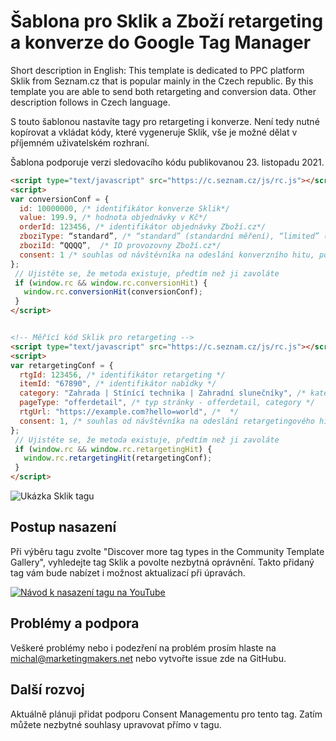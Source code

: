 # Šablona pro Sklik a Zboží retargeting a konverze do Google Tag Manager

Short description in English: This template is dedicated to PPC platform Sklik from Seznam.cz that is popular mainly in the Czech republic. By this template you are able to send both retargeting and conversion data. Other description follows in Czech language.

S touto šablonou nastavíte tagy pro retargeting i konverze. Není tedy nutné kopírovat a vkládat kódy, které vygeneruje Sklik, vše je možné dělat v příjemném uživatelském rozhraní.  

Šablona podporuje verzi sledovacího kódu publikovanou 23. listopadu 2021. 

``` HTML
<script type="text/javascript" src="https://c.seznam.cz/js/rc.js"></script>
<script>
var conversionConf = {
  id: 10000000, /* identifikátor konverze Sklik*/
  value: 199.9, /* hodnota objednávky v Kč*/
  orderId: 123456, /* identifikátor objednávky Zboží.cz*/
  zboziType: “standard”, /* “standard” (standardní měření), “limited” (omezené měření), nebo “sandbox” měření konverzí Zboží.cz */
  zboziId: “QQQQ”,  /* ID provozovny Zboží.cz*/
  consent: 1 /* souhlas od návštěvníka na odeslání konverzního hitu, povolené hodnoty: 0 (není souhlas) nebo 1 (je souhlas) */
};
 // Ujistěte se, že metoda existuje, předtím než ji zavoláte
 if (window.rc && window.rc.conversionHit) {
   window.rc.conversionHit(conversionConf);
 }
</script>


<!-- Měřící kód Sklik pro retargeting -->
<script type="text/javascript" src="https://c.seznam.cz/js/rc.js"></script>
<script>
var retargetingConf = {
  rtgId: 123456, /* identifikátor retargeting */
  itemId: "67890", /* identifikátor nabídky */
  category: "Zahrada | Stínící technika | Zahradní slunečníky", /* kategorie eshopu */
  pageType: "offerdetail", /* typ stránky - offerdetail, category */
  rtgUrl: "https://example.com?hello=world", /*  */
  consent: 1, /* souhlas od návštěvníka na odeslání retargetingového hitu, povolené hodnoty: 0 (není souhlas) nebo 1 (je souhlas) */
};
 // Ujistěte se, že metoda existuje, předtím než ji zavoláte
 if (window.rc && window.rc.retargetingHit) {
   window.rc.retargetingHit(retargetingConf);
 }
</script>
```

![Ukázka Sklik tagu](https://resources.marketingmakers.net/sklikgtmtemplate/template_preview.png)

## Postup nasazení
Při výběru tagu zvolte "Discover more tag types in the Community Template Gallery", vyhledejte tag Sklik a povolte nezbytná oprávnění. Takto přidaný tag vám bude nabízet i možnost aktualizací při úpravách. 

[![Návod k nasazení tagu na YouTube](https://resources.marketingmakers.net/sklikgtmtemplate/sklik_template_ytb.png)](https://youtu.be/bcmNIpcvzl0 "Návod k nasazení tagu na YouTube")


## Problémy a podpora
Veškeré problémy nebo i podezření na problém prosím hlaste na michal@marketingmakers.net nebo vytvořte issue zde na GitHubu. 

## Další rozvoj
Aktuálně plánuji přidat podporu Consent Managementu pro tento tag. Zatím můžete nezbytné souhlasy upravovat přímo v tagu. 

